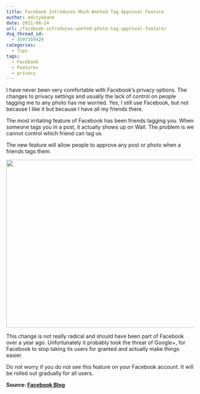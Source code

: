 ```yaml
---
title: Facebook Introduces Much Wanted Tag Approval Feature
author: adityakane
date: 2011-08-24
url: /facebook-introduces-wanted-photo-tag-approval-feature/
dsq_thread_id:
  - 3597359429
categories:
  - Tips
tags:
  - Facebook
  - Features
  - privacy
---
```

I have never been very comfortable with Facebook&#8217;s privacy options. The changes to privacy settings and usually the lack of control on people tagging me to any photo has me worried. Yes, I still use Facebook, but not because I like it but because I have all my friends there.

The most irritating feature of Facebook has been friends tagging you. When someone tags you in a post, it actually shows up on Wall. The problem is we cannot control which friend can tag us.

The new feature will allow people to approve any post or photo when a friends tags them.

[<img class="alignnone size-full wp-image-6694" src="http://cdn.devilsworkshop.org/files/2011/08/Managing_Tags_Facebook.png" alt="" width="560" height="449" />][1]

This change is not really radical and should have been part of Facebook over a year ago. Unfortunately it probably took the threat of Google+, for Facebook to stop taking its users for granted and actually make things easier.

Do not worry if you do not see this feature on your Facebook account. It will be rolled out gradually for all users.

**Source: <a href="https://blog.facebook.com/blog.php?post=10150251867797131" onclick="_gaq.push(['_trackEvent', 'outbound-article', 'https://blog.facebook.com/blog.php?post=10150251867797131', 'Facebook Blog']);" >Facebook Blog</a>**

&nbsp;

 [1]: http://cdn.devilsworkshop.org/files/2011/08/Managing_Tags_Facebook.png
